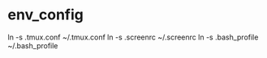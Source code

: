 # env_config
ln -s .tmux.conf ~/.tmux.conf
ln -s .screenrc ~/.screenrc
ln -s .bash_profile ~/.bash_profile
